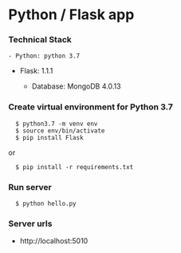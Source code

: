 Python / Flask app
==================

### Technical Stack

	- Python: python 3.7

  - Flask: 1.1.1

	- Database: MongoDB 4.0.13

### Create virtual environment for Python 3.7
  ```
    $ python3.7 -m venv env
    $ source env/bin/activate
    $ pip install Flask
  ```

  or 

  ```
    $ pip install -r requirements.txt
  ```

### Run server
  ```
    $ python hello.py
  ```

### Server urls

  - http://localhost:5010
